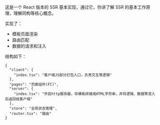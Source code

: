 这是一个 React 版本的 SSR 基本实现，通过它，你讲了解 SSR 的基本工作原理，理解同构等核心概念。

实现了：

- 模板页面渲染
- 路由匹配
- 数据的请求和注入

结构如下：
```
{
  "client": {
    "index.tsx": "客户端JS部分打包入口，负责交互等逻辑"
  },
  "pages": "页面组件(FC)",
  "server": {
    "index.tsx": "开启http服务器，将模板拼接成HTML字符串，并将逻辑、数据等混入后返回给客户端"
  },
  "store": "全局状态管理",
  "router.tsx": "路由"
}
```

